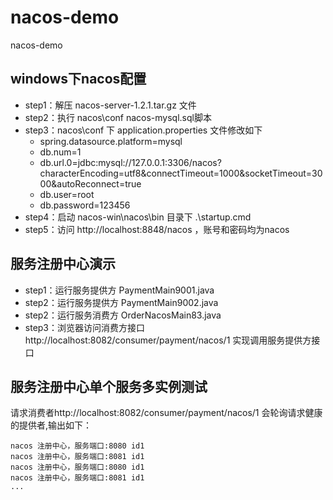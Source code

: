 # nacos-demo
nacos-demo
## windows下nacos配置
* step1：解压 nacos-server-1.2.1.tar.gz 文件
* step2：执行 nacos\conf  nacos-mysql.sql脚本
* step3：nacos\conf 下 application.properties 文件修改如下
  - spring.datasource.platform=mysql
  - db.num=1
  - db.url.0=jdbc:mysql://127.0.0.1:3306/nacos?characterEncoding=utf8&connectTimeout=1000&socketTimeout=3000&autoReconnect=true
  - db.user=root
  - db.password=123456
* step4：启动 nacos-win\nacos\bin 目录下 .\startup.cmd
* step5：访问 http://localhost:8848/nacos ，账号和密码均为nacos
## 服务注册中心演示
* step1：运行服务提供方 PaymentMain9001.java
* step2：运行服务提供方 PaymentMain9002.java
* step2：运行服务消费方 OrderNacosMain83.java
* step3：浏览器访问消费方接口 http://localhost:8082/consumer/payment/nacos/1 实现调用服务提供方接口
## 服务注册中心单个服务多实例测试
请求消费者http://localhost:8082/consumer/payment/nacos/1 会轮询请求健康的提供者,输出如下：
```
nacos 注册中⼼，服务端⼝:8080 id1
nacos 注册中⼼，服务端⼝:8081 id1
nacos 注册中⼼，服务端⼝:8080 id1
nacos 注册中⼼，服务端⼝:8081 id1
... 
```
